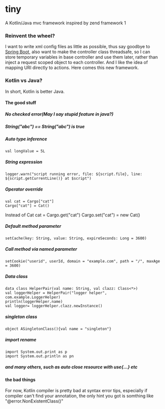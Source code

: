 # tiny
A Kotlin/Java mvc framework inspired by zend framework 1

### Reinvent the wheel?
I want to write xml config files as little as possible, thus say goodbye to [Spring Boot](https://spring.io/projects/spring-boot), also want to make the controller class threadsafe, so I can store temporary variables in base controller and use them later, rather than inject a request scoped object to each controller. And I like the idea of mapping URI directly to actions. Here comes this new framework.

### Kotlin vs Java?
In short, Kotlin is better Java.
#### The good stuff
##### No checked error(May I say stupid feature in java?)
##### String("abc") == String("abc") is true
##### Auto type inference
	val longValue = 5L
##### String expression
	logger.warn("script running error, file: ${script.file}, line: ${script.getCurrentLine()} at $script")
##### Operator override
	val cat = Cargo["cat"]
	Cargo["cat"] = Cat()
Instead of
	Cat cat = Cargo.get("cat")
	Cargo.set("cat") = new Cat()
##### Default method parameter
	setCache(key: String, value: String, expireSeconds: Long = 3600)
##### Call method via named parameter
	setCookie("userid", userId, domain = "example.com", path = "/", maxAge = 3600)
##### Data class
	data class HelperPair(val name: String, val clazz: Class<*>)
	val loggerHelper = HelperPair("logger helper", com.example.LoggerHelper)
	println(loggerHelper.name)
	val logger= loggerHelper.clazz.newInstance()
##### singleton class
	object ASingletonClass(){val name = "singleton"}
##### import rename
	import System.out.print as p
	import System.out.println as pn
##### and many others, such as auto close resource with use{...} etc
#### the bad things
For now, Kotlin compiler is pretty bad at syntax error tips, especially if compiler can't find your annotation, the only hint you got is somthing like "@error.NonExistentClass()"


